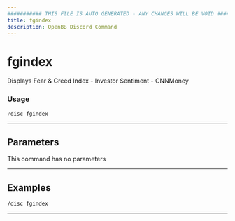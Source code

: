 ```yaml
---
########### THIS FILE IS AUTO GENERATED - ANY CHANGES WILL BE VOID ###########
title: fgindex
description: OpenBB Discord Command
---
```


# fgindex

Displays Fear & Greed Index - Investor Sentiment - CNNMoney

### Usage

```python wordwrap
/disc fgindex
```

---

## Parameters

This command has no parameters



---

## Examples

```
/disc fgindex
```
---

